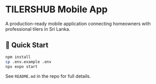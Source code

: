 # TILERSHUB Mobile App

A production-ready mobile application connecting homeowners with professional tilers in Sri Lanka.

## 🚀 Quick Start

```bash
npm install
cp .env.example .env
npx expo start
```

See `README.md` in the repo for full details.
